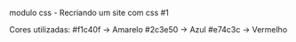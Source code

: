 modulo css - Recriando um site com css #1

Cores utilizadas:​
​#f1c40f -> Amarelo
#2c3e50 -> Azul
#e74c3c -> Vermelho
